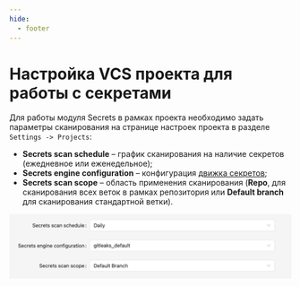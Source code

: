 ```yaml
---
hide:
  - footer
---
```

# Настройка VCS проекта для работы с секретами

Для работы модуля Secrets в рамках проекта необходимо задать параметры сканирования на странице настроек проекта в разделе `Settings -> Projects`:

- **Secrets scan schedule** – график сканирования на наличие секретов (ежедневное или еженедельное);
- **Secrets engine configuration** – конфигурация [движка секретов](/secrets/secrets-setup);
- **Secrets scan scope** – область применения сканирования (**Repo**, для сканирования всех веток в рамках репозитория или **Default branch** для сканирования стандартной ветки).

![VCS configuration example](/assets/img/secrets/vcs-configuration.png)

